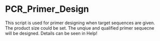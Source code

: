 # PCR_Primer_Design
This script is used for primer designing when target sequences are given. The product size could be set. The unqiue and qualified primer sequecne will be designed. Details can be seen in Help!